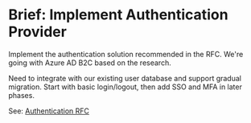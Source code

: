 # Brief: Implement Authentication Provider

Implement the authentication solution recommended in the RFC. We're going with Azure AD B2C based on the research.

Need to integrate with our existing user database and support gradual migration. Start with basic login/logout, then add SSO and MFA in later phases.

See: [Authentication RFC](../../rfc/example-auth-provider/rfc.md)